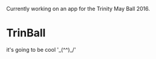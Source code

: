 

Currently working on an app for the Trinity May Ball 2016.

# TrinBall

it's going to be cool '\_(^^)_/'
